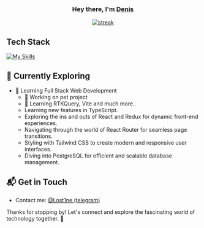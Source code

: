 <h3 align="center">Hey there, I'm <a href="https://github.com/Lost1ck">Denis</a></h3>

<p align="center">
  <a href="https://github.com/Lost1ck">      
<img title="stats" alt="streak" src="https://github-readme-streak-stats.herokuapp.com/?user=Lost1ck&theme=dark&hide_border=true&stroke=f53b3b"/>
</a> 
</p>


## Tech Stack
[![My Skills](https://skillicons.dev/icons?i=js,ts,react,redux,html,css,sass,webpack,vite,bootstrap,babel,git,vscode)](https://skillicons.dev)

## 🌱 Currently Exploring

- 🚀 Learning Full Stack Web Development
  - 🔭 Working on pet project
  - 🌱 Learning RTKQuery, Vite and much more..
  - Learning new features in TypeScript.
  - Exploring the ins and outs of React and Redux for dynamic front-end experiences.
  - Navigating through the world of React Router for seamless page transitions.
  - Styling with Tailwind CSS to create modern and responsive user interfaces.
  - Diving into PostgreSQL for efficient and scalable database management.

## 📬 Get in Touch

- Contact me: <a href="https://t.me/Lost1ne">@Lost1ne (telegram)</a>


Thanks for stopping by! Let's connect and explore the fascinating world of technology together. 🚀
